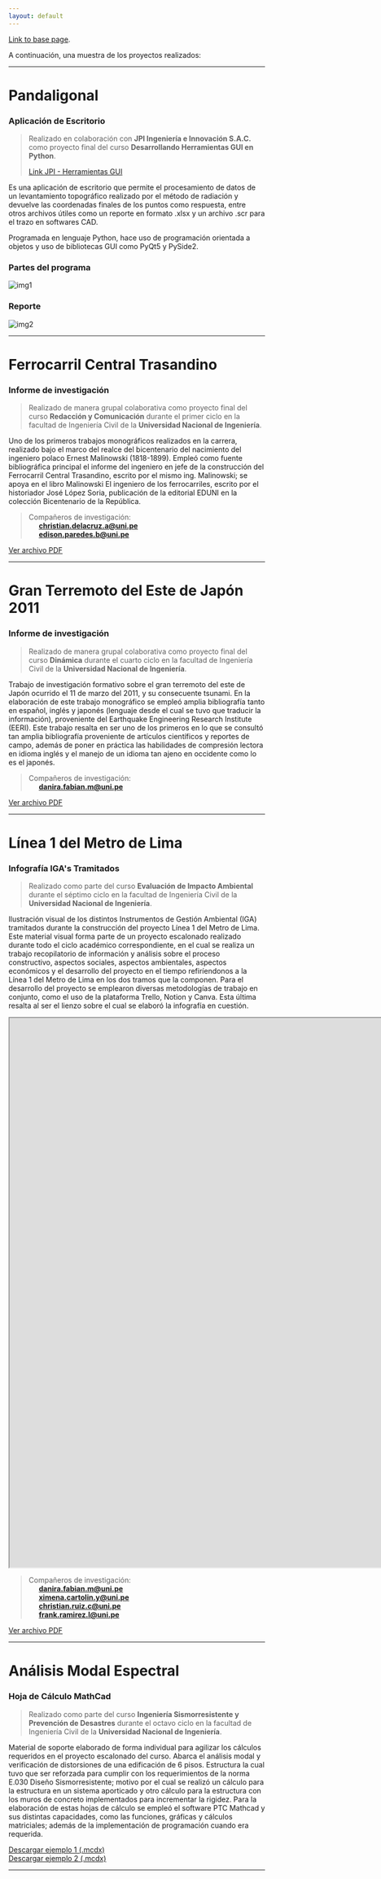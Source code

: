 ```yaml
---
layout: default
---
```


[Link to base page](./index.html).

A continuación, una muestra de los proyectos realizados:

***

# Pandaligonal
### Aplicación de Escritorio
> Realizado en colaboración con **JPI Ingeniería e Innovación S.A.C.** como proyecto final del curso **Desarrollando Herramientas GUI en Python**.
> 
> [Link JPI - Herramientas GUI](https://jpi-ingenieria.com/herramientas_gui.html)

Es una aplicación de escritorio que permite el procesamiento de datos de un levantamiento topográfico realizado por el método de radiación y devuelve las coordenadas finales de los puntos como respuesta, entre otros archivos útiles como un reporte en formato .xlsx y un archivo .scr para el trazo en softwares CAD.

Programada en lenguaje Python, hace uso de programación orientada a objetos y uso de bibliotecas GUI como PyQt5 y PySide2.
### Partes del programa

![img1](/assets/img/pandaligonal-parts.jpg)

### Reporte

![img2](/assets/img/report.jpg)

* * *

# Ferrocarril Central Trasandino
### Informe de investigación

> Realizado de manera grupal colaborativa como proyecto final del curso **Redacción y Comunicación** durante el primer ciclo en la facultad de Ingeniería Civil de la **Universidad Nacional de Ingeniería**.

Uno de los primeros trabajos monográficos realizados en la carrera, realizado bajo el marco del realce del bicentenario del nacimiento del ingeniero polaco Ernest Malinowski (1818-1899). Empleó como fuente bibliográfica principal el informe del ingeniero en jefe de la construcción del Ferrocarril Central Trasandino, escrito por el mismo ing. Malinowski; se apoya en el libro Malinowski El ingeniero de los ferrocarriles, escrito por el historiador José López Soria, publicación de la editorial EDUNI en la colección Bicentenario de la República.

> Compañeros de investigación: <br>
> &nbsp;&nbsp;&nbsp;&nbsp;&nbsp;**christian.delacruz.a@uni.pe**<br>
> &nbsp;&nbsp;&nbsp;&nbsp;&nbsp;**edison.paredes.b@uni.pe**

[Ver archivo PDF](/assets/files/Ferrocarril-DLC-PB-RC.pdf)

* * *

# Gran Terremoto del Este de Japón 2011
### Informe de investigación

> Realizado de manera grupal colaborativa como proyecto final del curso **Dinámica** durante el cuarto ciclo en la facultad de Ingeniería Civil de la **Universidad Nacional de Ingeniería**.

Trabajo de investigación formativo sobre el gran terremoto del este de Japón ocurrido el 11 de marzo del 2011, y su consecuente tsunami. En la elaboración de este trabajo monográfico se empleó amplia bibliografía tanto en español, inglés y japonés (lenguaje desde el cual se tuvo que traducir la información), proveniente del Earthquake Engineering Research Institute (EERI). Este trabajo resalta en ser uno de los primeros en lo que se consultó tan amplia bibliografía proveniente de artículos científicos y reportes de campo, además de poner en práctica las habilidades de compresión lectora en idioma inglés y el manejo de un idioma tan ajeno en occidente como lo es el japonés.

> Compañeros de investigación: <br>
> &nbsp;&nbsp;&nbsp;&nbsp;&nbsp;**danira.fabian.m@uni.pe**

[Ver archivo PDF](/assets/files/Tohoku-Fabian-Rosales.pdf)

* * *

# Línea 1 del Metro de Lima
### Infografía IGA's Tramitados

> Realizado como parte del curso **Evaluación de Impacto Ambiental** durante el séptimo ciclo en la facultad de Ingeniería Civil de la **Universidad Nacional de Ingeniería**.

Ilustración visual de los distintos Instrumentos de Gestión Ambiental (IGA) tramitados durante la construcción del proyecto Línea 1 del Metro de Lima. Este material visual forma parte de un proyecto escalonado realizado durante todo el ciclo académico correspondiente, en el cual se realiza un trabajo recopilatorio de información y análisis sobre el proceso constructivo, aspectos sociales, aspectos ambientales, aspectos económicos y el desarrollo del proyecto en el tiempo refiríendonos a la Línea 1 del Metro de Lima en los dos tramos que la componen. Para el desarrollo del proyecto se emplearon diversas metodologías de trabajo en conjunto, como el uso de la plataforma Trello, Notion y Canva. Esta última resalta al ser el lienzo sobre el cual se elaboró la infografía en cuestión.

  
<iframe src="https://drive.google.com/file/d/1JVPAJoGxBH6tSVPwmu5hBeJNe98sD7J2/preview" width="1920" height="1080" allow="autoplay" allowfullscreen="allowfullscreen"></iframe>


> Compañeros de investigación: <br>
> &nbsp;&nbsp;&nbsp;&nbsp;&nbsp;**danira.fabian.m@uni.pe**<br>
> &nbsp;&nbsp;&nbsp;&nbsp;&nbsp;**ximena.cartolin.y@uni.pe**<br>
> &nbsp;&nbsp;&nbsp;&nbsp;&nbsp;**christian.ruiz.c@uni.pe**<br>
> &nbsp;&nbsp;&nbsp;&nbsp;&nbsp;**frank.ramirez.l@uni.pe**

[Ver archivo PDF](/assets/files/L1-Infografia.pdf)

* * *

# Análisis Modal Espectral
### Hoja de Cálculo MathCad

> Realizado como parte del curso **Ingeniería Sismorresistente y Prevención de Desastres** durante el octavo ciclo en la facultad de Ingeniería Civil de la **Universidad Nacional de Ingeniería**.

Material de soporte elaborado de forma individual para agilizar los cálculos requeridos en el proyecto escalonado del curso. Abarca el análisis modal y verificación de distorsiones de una edificación de 6 pisos. Estructura la cual tuvo que ser reforzada para cumplir con los requerimientos de la norma E.030 Diseño Sismorresistente; motivo por el cual se realizó un cálculo para la estructura en un sistema aporticado y otro cálculo para la estructura con los muros de concreto implementados para incrementar la rigidez. Para la elaboración de estas hojas de cálculo se empleó el software PTC Mathcad y sus distintas capacidades, como las funciones, gráficas y cálculos matriciales; además de la implementación de programación cuando era requerida.

[Descargar ejemplo 1 (.mcdx)](/assets/files/Analisis-Modal-Aporticado.mcdx) <br>
[Descargar ejemplo 2 (.mcdx)](/assets/files/Analisis-Modal-Muros.mcdx)

* * *


